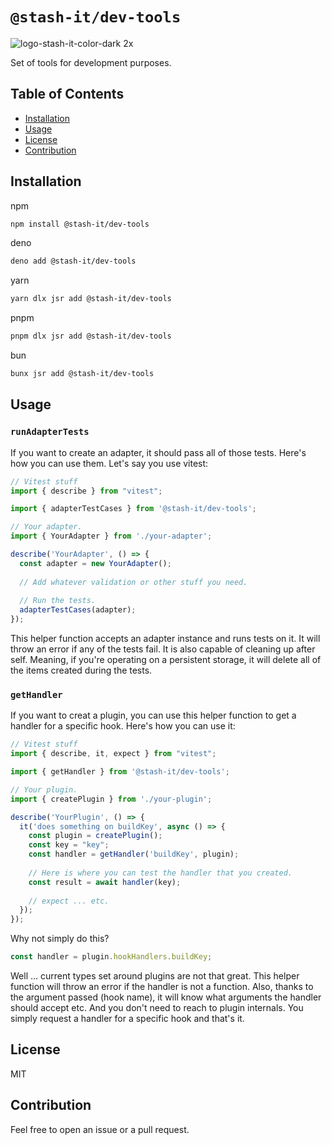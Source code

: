 # `@stash-it/dev-tools`

![logo-stash-it-color-dark 2x](https://user-images.githubusercontent.com/1819138/30385483-99fd209c-98a7-11e7-85e2-595791d8d894.png)

Set of tools for development purposes.

## Table of Contents

- [Installation](#installation)
- [Usage](#usage)
- [License](#license)
- [Contribution](#contribution)

## Installation

npm
```bash
npm install @stash-it/dev-tools
```

deno
```bash
deno add @stash-it/dev-tools
```

yarn
```bash
yarn dlx jsr add @stash-it/dev-tools
```

pnpm
```bash
pnpm dlx jsr add @stash-it/dev-tools
```

bun
```bash
bunx jsr add @stash-it/dev-tools
```

## Usage

### `runAdapterTests`

If you want to create an adapter, it should pass all of those tests. Here's how you can use them.
Let's say you use vitest:

```typescript
// Vitest stuff
import { describe } from "vitest";

import { adapterTestCases } from '@stash-it/dev-tools';

// Your adapter.
import { YourAdapter } from './your-adapter';

describe('YourAdapter', () => {
  const adapter = new YourAdapter();
  
  // Add whatever validation or other stuff you need.
  
  // Run the tests.
  adapterTestCases(adapter);
});
```

This helper function accepts an adapter instance and runs tests on it. It will throw an error if any of the tests fail.
It is also capable of cleaning up after self. Meaning, if you're operating on a persistent storage, it will delete all of the
items created during the tests.

### `getHandler`

If you want to creat a plugin, you can use this helper function to get a handler for a specific hook.
Here's how you can use it:

```typescript
// Vitest stuff
import { describe, it, expect } from "vitest";

import { getHandler } from '@stash-it/dev-tools';

// Your plugin.
import { createPlugin } from './your-plugin';

describe('YourPlugin', () => {
  it('does something on buildKey', async () => {
    const plugin = createPlugin();
    const key = "key";
    const handler = getHandler('buildKey', plugin);
    
    // Here is where you can test the handler that you created.
    const result = await handler(key);
    
    // expect ... etc.
  });
});
```

Why not simply do this?

```typescript
const handler = plugin.hookHandlers.buildKey;
```

Well ... current types set around plugins are not that great.
This helper function will throw an error if the handler is not a function. Also, thanks to the argument passed (hook name),
it will know what arguments the handler should accept etc. And you don't need to reach to plugin internals. You simply
request a handler for a specific hook and that's it.

## License

MIT

## Contribution

Feel free to open an issue or a pull request.
